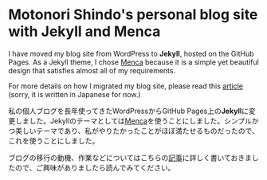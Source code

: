# Motonori Shindo's personal blog site with Jekyll and Menca

I have moved my blog site from WordPress to **Jekyll**, hosted on the GitHub Pages. As a Jekyll theme, I chose [Menca](https://jekyllthemes.io/theme/menca-blog-jekyll-theme) because it is a simple yet beautiful design that satisfies almost all of my requirements.

For more details on how I migrated my blog site, please read this [article](https://blog.shin.do/2023/02/wordpress-to-jekyll/) (sorry, it is written in Japanese for now.)

私の個人ブログを長年使ってきたWordPressからGitHub Pages上の**Jekyll**に変更しました。Jekyllのテーマとしては[Menca](https://jekyllthemes.io/theme/menca-blog-jekyll-theme)を使うことにしました。シンプルかつ美しいテーマであり、私がやりたかったことがほぼ満たせるものだったので、これを使うことにしました。

ブログの移行の動機、作業などについてはこちらの[記事](https://blog.shin.do/2023/02/wordpress-to-jekyll/)に詳しく書いておきましたので、ご興味がありましたら読んでみてください。